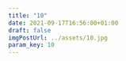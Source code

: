 ```yaml
---
title: "10"
date: 2021-09-17T16:56:00+01:00
draft: false
imgPostUrl: ../assets/10.jpg
param_key: 10
---
```

